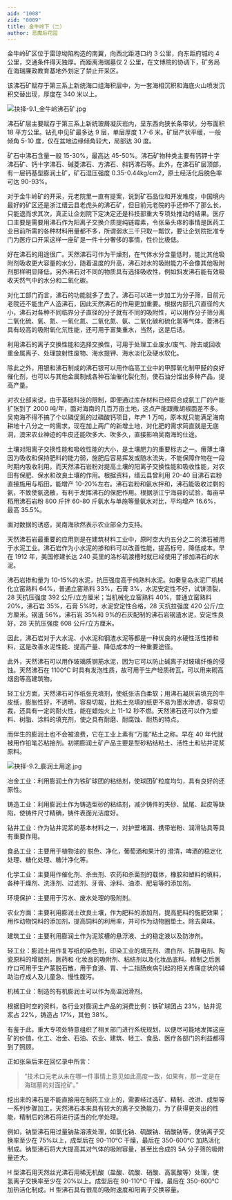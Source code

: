 ```yaml
---
aid: "1008"
zid: "0009"
title: 金牛岭下（二）
author: 恶魔后花园
---
```


金牛岭矿区位于雷琼坳陷构造的南翼，向西北距港口约 3 公里，向东距府城约 4 公里，交通条件得天独厚。而距离海瑞墓仅 2 公里，在文博院的协调下，矿务局在海瑞廉政教育基地外划定了禁止开采区。

该沸石矿赋存于第三系上新统海口组海积层中，为一套海相沉积和海底火山喷发沉积交替出现，厚度在 340 米以上。

![抉择-9.1_金牛岭沸石矿.jpg](/1008/抉择-9.1_金牛岭沸石矿.jpg)

沸石矿层主要赋存于第三系上新统玻屑凝灰岩内，呈东西向狭长条带状，分布面积 18 平方公里。钻孔中见矿最多达 9 层，单层厚度 1.7-6 米。矿层产状平缓，一般倾角 5-10 度，仅在盆地边缘倾角较大，局部达 30 度。

矿石中沸石含量一般 15-30%，最高达 45-50%。沸石矿物种类主要有钙钾十字沸石矿、钙十字沸石、碱菱沸石、方沸石、斜钙沸石等。此外，在沸石矿层顶部，有一层钙基型膨润土矿，矿石湿压强度 0.35-0.44kg/cm2，原土经活化后脱色率可达 90-93%。

对于金牛岭矿的开采，元老院里一直有提案，说到矿石品位和开发难度，中国境内最好的矿区还是浙江缙云县老虎头的沸石矿，但目前元老院的手还伸不了那么长，只能退而求其次，真正让企划院下定决定还是科技部重大专项处推动的结果。医疗口主要是需要用沸石作为阳离子交换介质提纯链霉素，令张枭头疼的事情是医药工业目前所需的各种材料用量都不多，所谓弱水三千只取一瓢饮，要让企划院批准专门为医疗口开采这样一座矿是一件十分奢侈的事情，性价比极低。

好在沸石的用途很广。天然沸石可作为干燥剂，在气体水分含量低时，能比其他吸附剂吸收更大容量的水分，随着温度的升高，沸石对水的吸附能力不会像其他吸附剂那样明显降低，另外沸石对不同的物质具有选择吸收性，例如斜发沸石能有效吸收天然气中的水分和二氧化碳。

对化工部门而言，沸石的功能就多了去了。沸石可以进一步加工为分子筛，目前元老院还不能生产人造沸石，因此天然沸石的作用更加重要。根据内部孔穴直径的大小，沸石对各种不同临界分子直径的分子就有不同的吸附性，可以用作分子筛分离二氧化硫、氧、氮、一氧化氮、二氧化氮、氨、二氧化碳和硫化氢等气体，菱沸石具有较高的吸附氧化氘性能，还可用于富集重水，当然，这是后话。

利用沸石的离子交换性能和选择交换性，可用于处理工业废水/废气、除去或回收重金属离子、处理放射性废物、海水提钾、海水淡化及硬水软化。

除此之外，用银和沸石制成的沸石银可以用作临高工业中的甲醇氧化制甲醛的良好催化剂，也可以与其他金属制成各种石油催化裂化剂，使石油分馏出多种产品，提高产量。

对农业部来说，由于基础科技的限制，即便通过库存材料已经将合成氨工厂的产能扩张到了 2000 吨/年，面对海南的几百万亩土地，这点产能跟撒胡椒面差不多。吴南海不得不搞了个以磷促氮的过磷酸钙项目，年产 1 万吨，原本就只能满足海南耕地十八分之一的需求，现在加上两广的新增土地，对化肥的需求简直就是无底洞，澳宋农业神迹的牛皮还能吹多大、吹多久，直接影响吴南海的仕途。

土壤对阳离子交换性能和吸收性能的大小，是土壤肥力的重要标志之一。瘠薄土壤因为吸收和保持肥料的能力弱，施肥后容易挥发或随水流失，不能保障作物在一段时期内吸收利用。而天然沸石岩粉对提高土壤的阳离子交换性能和吸收性能，对农田有保肥、保水和改良土壤的作用。根据资料，缙云县曾利用 20-40 目沸石岩粉直接施用与稻田，能增产 10-20%左右。沸石岩粉和氨水拌和，沸石能吸收过剩的氨，不致使氨逸散，有利于发挥沸石的保肥作用。根据浙江宁海县的试验，每亩早稻用沸石岩粉 800 斤拌 60-80 斤氨水与单施等量氨水对比，平均增产 16.6%，最高 35.5%。

面对数据的诱惑，吴南海欣然表示农业部全力支持。

天然沸石岩最重要的应用则是在建筑材料工业中，原时空大约五分之二的沸石被用于水泥工业。沸石岩作为小水泥的掺和料可以改善性能，提高标号，降低成本。早在 1912 年，美国修建长达 240 英里的洛杉矶渡槽时就已经使用了掺加沸石的水泥。

沸石岩掺和量为 10-15%的水泥，抗压强度高于纯熟料水泥。如秦皇岛水泥厂机械化立窑熟料 64%，普通立窑熟料 33%，石膏 3%，水泥安定性不好，试饼溃裂，28 天抗压强度 392 公斤/立方厘米；当机械化立窑熟料 40%，普通立窑熟料 20%，沸石岩 35%，石膏 5%时，水泥安定性合格，28 天抗拉强度 420 公斤/立方厘米。钢渣 56%，沸石岩 35%和 9%的石灰配制的沸石岩钢渣水泥，安定性良好，28 天抗压强度 608 公斤/立方厘米。

因此，沸石岩对于大水泥、小水泥和钢渣水泥等都是一种优良的水硬性活性掺和料，这是改善水泥性能、提高产量、降低成本的一种重要途径。

此外，天然沸石可以用作玻璃质钢筋水泥，因为它可以防止碱离子对玻璃纤维的侵蚀。天然沸石在 1100℃ 时具有发泡性质，故可用于生产轻质砖瓦，可以用来砌高烟囱等高建筑物。

轻工业方面，天然沸石可作纸张充填剂，使纸张洁白柔软；用沸石凝灰岩填充的牛皮纸，膨胀性好，不透明，容易切裁，比粘土充填的纸更不易为墨水渗透，容易切裁，还具有一定的耐火性，能在蜡烛火上 11-12 秒不燃。天然沸石还可以作为塑料、树脂、涂料的填充剂，使之具有耐磨、耐腐蚀、耐热的特点。

而伴生的膨润土也不会被浪费，它在工业上素有“万能”粘土之称。早在 40 年代就被用作铅笔芯粘接剂。初期膨润土矿产品主要是型砂粘结粘土、活性土和钻井泥浆原料。

![抉择-9.2_膨润土用途.jpg](/1008/抉择-9.2_膨润土用途.jpg)

冶金工业：利用膨润土作为铁矿球团的粘结剂，使球团矿粒度均匀，具有良好的还原性。

铸造工业：利用膨润土作为铸造型砂的粘结剂，减少铸件的夹砂、鼠尾、起皮等缺陷，使铸件尺寸精确，铸件表面光洁度好。

钻井工业：作为钻井泥浆的基本材料之一，对护壁堵漏、携带岩粉、润滑钻具等具有重要作用。

食品工业：主要用于植物油的 脱色、净化，葡萄酒和果汁的 澄清，啤酒的稳定化处理、糖化处理、糖汁净化等。

化学工业：主要用作催化剂、杀虫剂、农药和杀菌剂的载体，橡胶和塑料的填料，各种干燥剂、洗涤剂、过滤剂、牙膏、涂料、油漆、肥皂等的添加剂。

环境保护：主要用于污水、废水处理的吸附剂。

农业方面：主要利用膨润土改良土壤，作为肥料的添加剂，提高肥料的施肥效果；用作动物饲料的添加剂，提高饲料的利用率，并可作为动物圈垫土。除去臭味。

建筑工业：主要利用膨润土作为泥浆槽的悬浮液、土的稳定液以及防渗剂。

轻工业：膨润土用作复写纸的染色剂，印染工业的填充剂、漂白剂、抗静电剂、陶瓷原料的增塑剂，医药和 化妆品的吸附剂、粘结剂以及化妆品底料。精制之后医疗口可用于生产蒙脱石散，用于食道、胃、十二指肠疾病引起的相关疼痛症状的辅助治疗成人及儿童急、慢性腹泻。

机械工业：制造的有机膨润土可以作为高温润滑剂。

根据旧时空的资料，各行业对膨润土产品的消费比例：铁矿球团占 23%，钻井泥浆占 22%，铸造占 17%，其他 38%。

有鉴于此，重大专项处特意组织了相关部门进行系统规划，以便尽可能地发挥这座矿的价值，化工、冶金、石油、农业、建筑、轻工、食品、医疗各部门的利益都得到了照顾。

正如张枭后来在回忆录中所言：

> “技术口元老从未在哪一件事情上意见如此高度一致，如果有，那一定是在海瑞墓的对面挖矿。”

挖出来的沸石是不能直接用在制药工业上的，需要经过选矿、精制、改进、成型等一系列步骤加工，天然沸石本来具有较大的离子交换能力，为了获得更突出的性能，精制后的沸石将进行适当的化学处理。

例如，钠型沸石用过量钠盐溶液处理，如氯化钠、硫酸钠、硝酸钠等，使钠离子交换率至少在 75%以上，成型后在 90-110℃ 干燥，最后在 350-600℃ 加热活化制成。钠型沸石将大大提高其对气体的吸附容量，甚至比合成的 5A 分子筛的吸附量还大。

H 型沸石用天然丝光沸石用稀无机酸（盐酸、硫酸、硝酸、高氯酸等）处理，使氢离子交换率至少在 20%以上。成型后在 90-110℃ 干燥，最后在 350-600℃ 加热活化制成。H 型沸石具有很高的吸附速度和阳离子交换容量。
